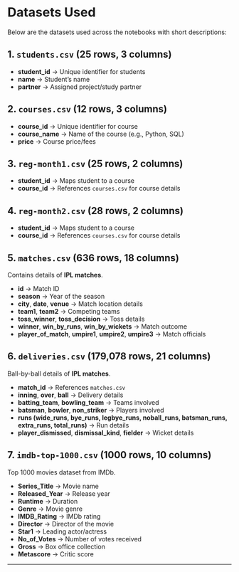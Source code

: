 # Datasets Used

Below are the datasets used across the notebooks with short descriptions:

## 1. `students.csv` (25 rows, 3 columns)

* **student\_id** → Unique identifier for students
* **name** → Student’s name
* **partner** → Assigned project/study partner

## 2. `courses.csv` (12 rows, 3 columns)

* **course\_id** → Unique identifier for course
* **course\_name** → Name of the course (e.g., Python, SQL)
* **price** → Course price/fees

## 3. `reg-month1.csv` (25 rows, 2 columns)

* **student\_id** → Maps student to a course
* **course\_id** → References `courses.csv` for course details

## 4. `reg-month2.csv` (28 rows, 2 columns)

* **student\_id** → Maps student to a course
* **course\_id** → References `courses.csv` for course details

## 5. `matches.csv` (636 rows, 18 columns)

Contains details of **IPL matches**.

* **id** → Match ID
* **season** → Year of the season
* **city**, **date**, **venue** → Match location details
* **team1**, **team2** → Competing teams
* **toss\_winner**, **toss\_decision** → Toss details
* **winner**, **win\_by\_runs**, **win\_by\_wickets** → Match outcome
* **player\_of\_match**, **umpire1**, **umpire2**, **umpire3** → Match officials

## 6. `deliveries.csv` (179,078 rows, 21 columns)

Ball-by-ball details of **IPL matches**.

* **match\_id** → References `matches.csv`
* **inning**, **over**, **ball** → Delivery details
* **batting\_team**, **bowling\_team** → Teams involved
* **batsman**, **bowler**, **non\_striker** → Players involved
* **runs (wide\_runs, bye\_runs, legbye\_runs, noball\_runs, batsman\_runs, extra\_runs, total\_runs)** → Run details
* **player\_dismissed**, **dismissal\_kind**, **fielder** → Wicket details

## 7. `imdb-top-1000.csv` (1000 rows, 10 columns)

Top 1000 movies dataset from IMDb.

* **Series\_Title** → Movie name
* **Released\_Year** → Release year
* **Runtime** → Duration
* **Genre** → Movie genre
* **IMDB\_Rating** → IMDb rating
* **Director** → Director of the movie
* **Star1** → Leading actor/actress
* **No\_of\_Votes** → Number of votes received
* **Gross** → Box office collection
* **Metascore** → Critic score

---

